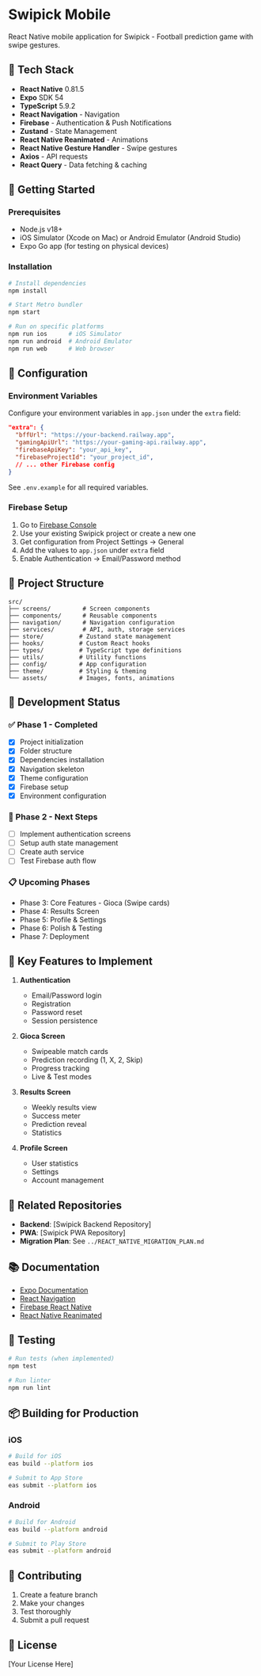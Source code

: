 # Swipick Mobile

React Native mobile application for Swipick - Football prediction game with swipe gestures.

## 📱 Tech Stack

- **React Native** 0.81.5
- **Expo** SDK 54
- **TypeScript** 5.9.2
- **React Navigation** - Navigation
- **Firebase** - Authentication & Push Notifications
- **Zustand** - State Management
- **React Native Reanimated** - Animations
- **React Native Gesture Handler** - Swipe gestures
- **Axios** - API requests
- **React Query** - Data fetching & caching

## 🚀 Getting Started

### Prerequisites

- Node.js v18+
- iOS Simulator (Xcode on Mac) or Android Emulator (Android Studio)
- Expo Go app (for testing on physical devices)

### Installation

```bash
# Install dependencies
npm install

# Start Metro bundler
npm start

# Run on specific platforms
npm run ios      # iOS Simulator
npm run android  # Android Emulator
npm run web      # Web browser
```

## 🔧 Configuration

### Environment Variables

Configure your environment variables in `app.json` under the `extra` field:

```json
"extra": {
  "bffUrl": "https://your-backend.railway.app",
  "gamingApiUrl": "https://your-gaming-api.railway.app",
  "firebaseApiKey": "your_api_key",
  "firebaseProjectId": "your_project_id",
  // ... other Firebase config
}
```

See `.env.example` for all required variables.

### Firebase Setup

1. Go to [Firebase Console](https://console.firebase.google.com)
2. Use your existing Swipick project or create a new one
3. Get configuration from Project Settings → General
4. Add the values to `app.json` under `extra` field
5. Enable Authentication → Email/Password method

## 📁 Project Structure

```
src/
├── screens/         # Screen components
├── components/      # Reusable components
├── navigation/      # Navigation configuration
├── services/        # API, auth, storage services
├── store/          # Zustand state management
├── hooks/          # Custom React hooks
├── types/          # TypeScript type definitions
├── utils/          # Utility functions
├── config/         # App configuration
├── theme/          # Styling & theming
└── assets/         # Images, fonts, animations
```

## 🎯 Development Status

### ✅ Phase 1 - Completed
- [x] Project initialization
- [x] Folder structure
- [x] Dependencies installation
- [x] Navigation skeleton
- [x] Theme configuration
- [x] Firebase setup
- [x] Environment configuration

### 🚧 Phase 2 - Next Steps
- [ ] Implement authentication screens
- [ ] Setup auth state management
- [ ] Create auth service
- [ ] Test Firebase auth flow

### 📋 Upcoming Phases
- Phase 3: Core Features - Gioca (Swipe cards)
- Phase 4: Results Screen
- Phase 5: Profile & Settings
- Phase 6: Polish & Testing
- Phase 7: Deployment

## 📖 Key Features to Implement

1. **Authentication**
   - Email/Password login
   - Registration
   - Password reset
   - Session persistence

2. **Gioca Screen**
   - Swipeable match cards
   - Prediction recording (1, X, 2, Skip)
   - Progress tracking
   - Live & Test modes

3. **Results Screen**
   - Weekly results view
   - Success meter
   - Prediction reveal
   - Statistics

4. **Profile Screen**
   - User statistics
   - Settings
   - Account management

## 🔗 Related Repositories

- **Backend**: [Swipick Backend Repository]
- **PWA**: [Swipick PWA Repository]
- **Migration Plan**: See `../REACT_NATIVE_MIGRATION_PLAN.md`

## 📚 Documentation

- [Expo Documentation](https://docs.expo.dev)
- [React Navigation](https://reactnavigation.org)
- [Firebase React Native](https://rnfirebase.io)
- [React Native Reanimated](https://docs.swmansion.com/react-native-reanimated)

## 🧪 Testing

```bash
# Run tests (when implemented)
npm test

# Run linter
npm run lint
```

## 📦 Building for Production

### iOS

```bash
# Build for iOS
eas build --platform ios

# Submit to App Store
eas submit --platform ios
```

### Android

```bash
# Build for Android
eas build --platform android

# Submit to Play Store
eas submit --platform android
```

## 🤝 Contributing

1. Create a feature branch
2. Make your changes
3. Test thoroughly
4. Submit a pull request

## 📄 License

[Your License Here]
